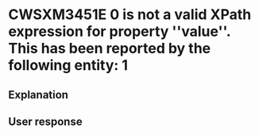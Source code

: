 # CWSXM3451E 0 is not a valid XPath expression for property ''value''. This has been reported by the following entity: 1

## Explanation

## User response